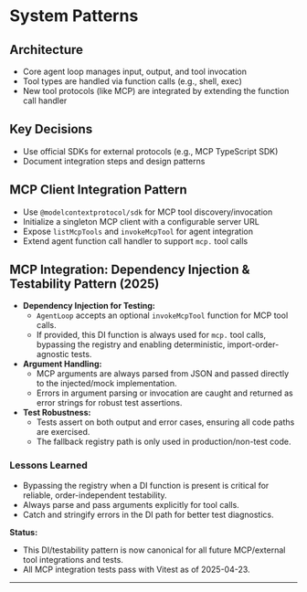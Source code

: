 # System Patterns

## Architecture

- Core agent loop manages input, output, and tool invocation
- Tool types are handled via function calls (e.g., shell, exec)
- New tool protocols (like MCP) are integrated by extending the function call handler

## Key Decisions

- Use official SDKs for external protocols (e.g., MCP TypeScript SDK)
- Document integration steps and design patterns

## MCP Client Integration Pattern

- Use `@modelcontextprotocol/sdk` for MCP tool discovery/invocation
- Initialize a singleton MCP client with a configurable server URL
- Expose `listMcpTools` and `invokeMcpTool` for agent integration
- Extend agent function call handler to support `mcp.` tool calls

## MCP Integration: Dependency Injection & Testability Pattern (2025)

- **Dependency Injection for Testing:**
  - `AgentLoop` accepts an optional `invokeMcpTool` function for MCP tool calls.
  - If provided, this DI function is always used for `mcp.` tool calls, bypassing the registry and enabling deterministic, import-order-agnostic tests.
- **Argument Handling:**
  - MCP arguments are always parsed from JSON and passed directly to the injected/mock implementation.
  - Errors in argument parsing or invocation are caught and returned as error strings for robust test assertions.
- **Test Robustness:**
  - Tests assert on both output and error cases, ensuring all code paths are exercised.
  - The fallback registry path is only used in production/non-test code.

### Lessons Learned

- Bypassing the registry when a DI function is present is critical for reliable, order-independent testability.
- Always parse and pass arguments explicitly for tool calls.
- Catch and stringify errors in the DI path for better test diagnostics.

**Status:**

- This DI/testability pattern is now canonical for all future MCP/external tool integrations and tests.
- All MCP integration tests pass with Vitest as of 2025-04-23.

---
